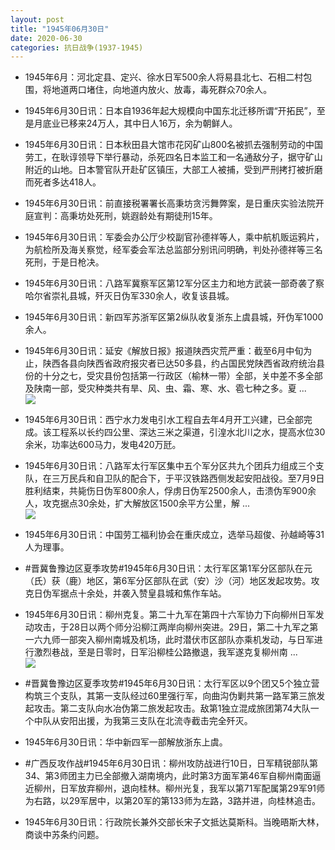 ```yaml
---
layout: post
title: "1945年06月30日"
date: 2020-06-30
categories: 抗日战争(1937-1945)
---
```


<meta name="referrer" content="no-referrer" />

- 1945年6月：河北定县、定兴、徐水日军500余人将易县北七、石相二村包围，将地道两口堵住，向地道内放火、放毒，毒死群众70余人。 

- 1945年6月30日讯：日本自1936年起大规模向中国东北迁移所谓“开拓民”，至是月底业已移来24万人，其中日人16万，余为朝鲜人。 

- 1945年6月30日讯：日本秋田县大馆市花冈矿山800名被抓去强制劳动的中国劳工，在耿谆领导下举行暴动，杀死四名日本监工和一名通敌分子，据守矿山附近的山地。日本警官队开赴矿区镇压，大部工人被捕，受到严刑拷打被折磨而死者多达418人。 

- 1945年6月30日讯：前直接税署署长高秉坊贪污舞弊案，是日重庆实验法院开庭宣判：高秉坊处死刑，姚遐龄处有期徒刑15年。 

- 1945年6月30日讯：军委会办公厅少校副官孙德祥等人，乘中航机贩运鸦片，为航检所及海关察觉，经军委会军法总监部分别讯问明确，判处孙德祥等三名死刑，于是日枪决。 

- 1945年6月30日讯：八路军冀察军区第12军分区主力和地方武装一部奇袭了察哈尔省崇礼县城，歼灭日伪军330余人，收复该县城。 

- 1945年6月30日讯：新四军苏浙军区第2纵队收复浙东上虞县城，歼伪军1000余人。 

- 1945年6月30日讯：延安《解放日报》报道陕西灾荒严重：截至6月中旬为止，陕西各县向陕西省政府报灾者已达50多县，约占国民党陕西省政府统治县份的十分之七，受灾县份包括第一行政区（榆林一带）全部，关中差不多全部及陕南一部，受灾种类共有旱、风、虫、霜、寒、水、雹七种之多。夏 ... <br/><img src="https://wx1.sinaimg.cn/large/aca367d8ly1gga96gkbwtj20c809z74d.jpg" />

- 1945年6月30日讯：西宁水力发电引水工程自去年4月开工兴建，已全部完成。该工程系以长约四公里、深达三米之渠道，引湟水北川之水，提高水位30余米，功率达600马力，发电420万瓩。 

- 1945年6月30日讯：八路军太行军区集中五个军分区共九个团兵力组成三个支队，在三万民兵和自卫队的配合下，于平汉铁路西侧发起安阳战役。至7月9日胜利结束，共毙伤日伪军800余人，俘虏日伪军2500余人，击溃伪军900余人，攻克据点30余处，扩大解放区1500余平方公里，解 ... <br/><img src="https://wx3.sinaimg.cn/large/aca367d8ly1gga5pn98h3j20c8090jrg.jpg" />

- 1945年6月30日讯：中国劳工福利协会在重庆成立，选举马超俊、孙越崎等31人为理事。 

- #晋冀鲁豫边区夏季攻势#1945年6月30日讯：太行军区第1军分区部队在元（氏）获（鹿）地区，第6军分区部队在武（安）沙（河）地区发起攻势。攻克日伪军据点十余处，并袭入赞皇县城和焦作车站。 

- 1945年6月30日讯：柳州克复。第二十九军在第四十六军协力下向柳州日军发动攻击，于28日以两个师分沿柳江两岸向柳州突进。29日，第二十九军之第一六九师一部突入柳州南城及机场，此时潜伏市区部队亦乘机发动，与日军进行激烈巷战，至是日零时，日军沿柳桂公路撤退，我军遂克复柳州南 ... <br/><img src="https://wx3.sinaimg.cn/large/aca367d8ly1gga28tp9hij20c809zq31.jpg" />

- #晋冀鲁豫边区夏季攻势#1945年6月30日讯：太行军区以9个团又5个独立营构筑三个支队，其第一支队经过60里强行军，向曲沟伪剿共第一路军第三旅发起攻击。第二支队向水冶伪第二旅发起攻击。敌第1独立混成旅团第74大队一个中队从安阳出援，为我第三支队在北流寺截击完全歼灭。 

- 1945年6月30日讯：华中新四军一部解放浙东上虞。 

- #广西反攻作战#1945年6月30日讯：柳州攻防战进行10日，日军精锐部队第34、第3师团主力已全部撤入湖南境内，此时第3方面军第46军自柳州南面逼近柳州，日军放弃柳州，退向桂林。柳州光复，我军以第71军配属第29军91师为右路，以29军居中，以第20军的第133师为左路，3路并进，向桂林追击。 

- 1945年6月30日讯：行政院长兼外交部长宋子文抵达莫斯科。当晚晤斯大林，商谈中苏条约问题。 

